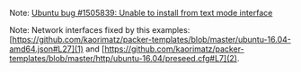 Note: [Ubuntu bug #1505839: Unable to install from text mode interface](https://bugs.launchpad.net/ubuntu/+source/debian-installer/+bug/1505839)

Note: Network interfaces fixed by this examples: [https://github.com/kaorimatz/packer-templates/blob/master/ubuntu-16.04-amd64.json#L27](1) and [https://github.com/kaorimatz/packer-templates/blob/master/http/ubuntu-16.04/preseed.cfg#L7](2).
